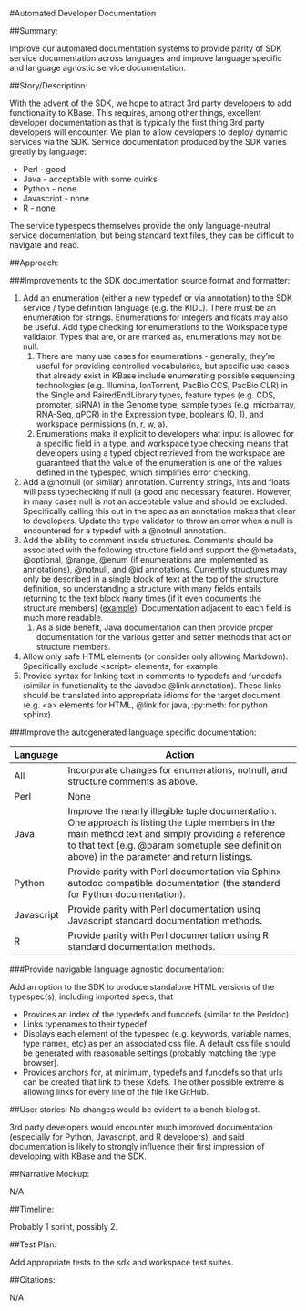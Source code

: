#Automated Developer Documentation

##Summary:

Improve our automated documentation systems to provide parity of SDK service
documentation across languages and improve language specific and language
agnostic service documentation.

##Story/Description:

With the advent of the SDK, we hope to attract 3rd party developers to add
functionality to KBase. This requires, among other things, excellent developer
documentation as that is typically the first thing 3rd party developers will
encounter. We plan to allow developers to deploy dynamic services via the SDK.
Service documentation produced by the SDK varies greatly by language:

* Perl - good
* Java - acceptable with some quirks
* Python - none
* Javascript - none
* R - none

The service typespecs themselves provide the only language-neutral service
documentation, but being standard text files, they can be difficult to navigate
and read.

##Approach:

###Improvements to the SDK documentation source format and formatter:

1. Add an enumeration (either a new typedef or via annotation) to the SDK
   service / type definition language (e.g. the KIDL). There must be an
   enumeration for strings. Enumerations for integers and floats may also be
   useful. Add type checking for enumerations to the Workspace type validator.
   Types that are, or are marked as, enumerations may not be null. 
    1. There are many use cases for enumerations - generally, they’re useful
       for providing controlled vocabularies, but specific use cases that
       already exist in KBase include enumerating possible sequencing
       technologies (e.g. Illumina, IonTorrent, PacBio CCS, PacBio CLR) in the
       Single and PairedEndLibrary types, feature types (e.g.  CDS, promoter,
       siRNA) in the Genome type, sample types (e.g. microarray, RNA-Seq, qPCR)
       in the Expression type, booleans (0, 1), and workspace permissions
       (n, r, w, a).
    2. Enumerations make it explicit to developers what input is allowed for a
       specific field in a type, and workspace type checking means that
       developers using a typed object retrieved from the workspace are
       guaranteed that the value of the enumeration is one of the values
       defined in the typespec, which simplifies error checking.
2. Add a @notnull (or similar) annotation. Currently strings, ints and floats
   will pass typechecking if null (a good and necessary feature). However, in
   many cases null is not an acceptable value and should be excluded.
   Specifically calling this out in the spec as an annotation makes that
   clear to developers. Update the type validator to throw an error when a null
   is encountered for a typedef with a @notnull annotation.
3. Add the ability to comment inside structures. Comments should be associated
   with the following structure field and support the @metadata, @optional,
   @range, @enum (if enumerations are implemented as annotations), @notnull,
   and @id annotations. Currently structures may only be described in a single
   block of text at the top of the structure definition, so understanding a
   structure with many fields entails returning to the text block many times
   (if it even documents the structure members)
   ([example](https://narrative.kbase.us/#spec/type/KBaseFile.PairedEndLibrary)).
   Documentation adjacent to each field is much more readable.
    1. As a side benefit, Java documentation can then provide proper
       documentation for the various getter and setter methods that act on
       structure members.
4. Allow only safe HTML elements (or consider only allowing Markdown).
   Specifically exclude &lt;script> elements, for example.
5. Provide syntax for linking text in comments to typedefs and funcdefs
   (similar in functionality to the Javadoc @link annotation). These links
   should be translated into appropriate idioms for the target document (e.g.
   &lt;a> elements for HTML, @link for java, :py:meth: for python sphinx).


###Improve the autogenerated language specific documentation:

Language|Action
----------------|-----------
All|Incorporate changes for enumerations, notnull, and structure comments as above.
Perl|None
Java|Improve the nearly illegible tuple documentation. One approach is listing the tuple members in the main method text and simply providing a reference to that text (e.g. @param sometuple see definition above) in the parameter and return listings.
Python|Provide parity with Perl documentation via Sphinx autodoc compatible documentation (the standard for Python documentation).
Javascript|Provide parity with Perl documentation using Javascript standard documentation methods.
R|Provide parity with Perl documentation using R standard documentation methods.

###Provide navigable language agnostic documentation:

Add an option to the SDK to produce standalone HTML versions of the
typespec(s), including imported specs, that

* Provides an index of the typedefs and funcdefs (similar to the Perldoc)
* Links typenames to their typedef
* Displays each element of the typespec (e.g. keywords, variable names, type
  names, etc) as per an associated css file. A default css file should be
  generated with reasonable settings (probably matching the type browser).
* Provides anchors for, at minimum, typedefs and funcdefs so that urls can be
  created that link to these Xdefs. The other possible extreme is allowing
  links for every line of the file like GitHub.

##User stories:
No changes would be evident to a bench biologist.

3rd party developers would encounter much improved documentation (especially
for Python, Javascript, and R developers), and said documentation is likely to
strongly influence their first impression of developing with KBase and the SDK.

##Narrative Mockup:

N/A

##Timeline:

Probably 1 sprint, possibly 2.

##Test Plan:

Add appropriate tests to the sdk and workspace test suites. 

##Citations:

N/A
